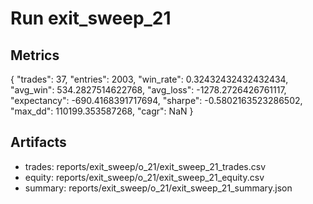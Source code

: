# Run exit_sweep_21

## Metrics
{
  "trades": 37,
  "entries": 2003,
  "win_rate": 0.32432432432432434,
  "avg_win": 534.2827514622768,
  "avg_loss": -1278.2726426761117,
  "expectancy": -690.4168391717694,
  "sharpe": -0.5802163523286502,
  "max_dd": 110199.353587268,
  "cagr": NaN
}

## Artifacts
- trades: reports/exit_sweep/o_21/exit_sweep_21_trades.csv
- equity: reports/exit_sweep/o_21/exit_sweep_21_equity.csv
- summary: reports/exit_sweep/o_21/exit_sweep_21_summary.json